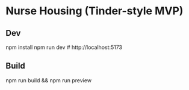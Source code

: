 # Nurse Housing (Tinder-style MVP)

## Dev
npm install
npm run dev  # http://localhost:5173

## Build
npm run build && npm run preview
